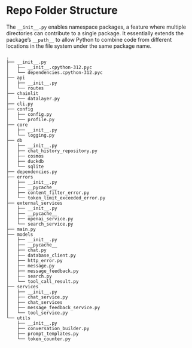 # Repo Folder Structure

The `__init__.py` enables namespace packages, a feature where multiple directories can contribute to a single package. 
It essentially extends the package’s `__path__` to allow Python to combine code from different locations 
in the file system under the same package name.

```
.
├── __init__.py
│   ├── __init__.cpython-312.pyc
│   └── dependencies.cpython-312.pyc
├── api
│   ├── __init__.py
│   └── routes
├── chainlit
│   └── datalayer.py
├── cli.py
├── config
│   ├── config.py
│   └── profile.py
├── core
│   ├── __init__.py
│   └── logging.py
├── db
│   ├── __init__.py
│   ├── chat_history_repository.py
│   ├── cosmos
│   ├── duckdb
│   └── sqlite
├── dependencies.py
├── errors
│   ├── __init__.py
│   ├── __pycache__
│   ├── content_filter_error.py
│   └── token_limit_exceeded_error.py
├── external_services
│   ├── __init__.py
│   ├── __pycache__
│   ├── openai_service.py
│   └── search_service.py
├── main.py
├── models
│   ├── __init__.py
│   ├── __pycache__
│   ├── chat.py
│   ├── database_client.py
│   ├── http_error.py
│   ├── message.py
│   ├── message_feedback.py
│   ├── search.py
│   └── tool_call_result.py
├── services
│   ├── __init__.py
│   ├── chat_service.py
│   ├── chat_services
│   ├── message_feedback_service.py
│   └── tool_service.py
└── utils
    ├── __init__.py
    ├── conversation_builder.py
    ├── prompt_templates.py
    └── token_counter.py
```